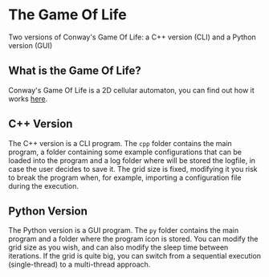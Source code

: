 # The Game Of Life
Two versions of Conway's Game Of Life: a C++ version (CLI) and a Python version (GUI)

## What is the Game Of Life?
Conway's Game Of Life is a 2D cellular automaton, you can find out how it works [here](https://en.wikipedia.org/wiki/Conway%27s_Game_of_Life).

## C++ Version
The C++ version is a CLI program. The `cpp` folder contains the main program, a folder containing some example configurations that can be loaded into the program and a log folder where will be stored the logfile, in case the user decides to save it. The grid size is fixed, modifying it you risk to break the program when, for example, importing a configuration file during the execution.

## Python Version
The Python version is a GUI program. The `py` folder contains the main program and a folder where the program icon is stored. You can modify the grid size as you wish, and can also modify the sleep time between iterations. If the grid is quite big, you can switch from a sequential execution (single-thread) to a multi-thread approach.

